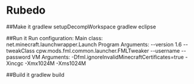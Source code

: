 # Rubedo

##Make it
gradlew setupDecompWorkspace
gradlew eclipse

##Run it
Run configuration:
  Main class: net.minecraft.launchwrapper.Launch
  Program Arguments: --version 1.6 --tweakClass cpw.mods.fml.common.launcher.FMLTweaker --username <name> --password <password>
  VM Arguments: -Dfml.ignoreInvalidMinecraftCertificates=true -Xincgc -Xmx1024M -Xms1024M

##Build it
gradlew build